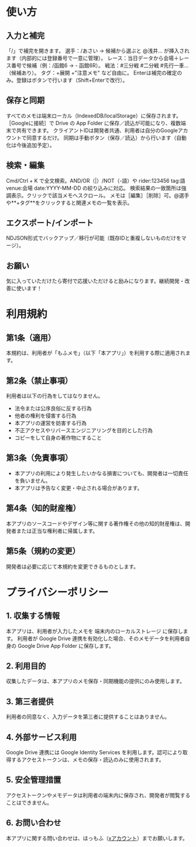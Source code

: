 # 使い方
## 入力と補完
「/」で補完を開きます。
選手：/あさい → 候補から選ぶと @浅井… が挿入されます（内部的には登録番号で一意に管理）。
レース：当日データから会場＋レース番号で候補（例：/函館6 → - 函館6R）。
戦法：#三分戦 #二分戦 #先行一車…（候補あり）。
タグ：+展開 +"注意メモ" など自由に。
Enterは補完の確定のみ。登録はボタンで行います（Shift+Enterで改行）。

## 保存と同期
すべてのメモは端末ローカル（IndexedDB/localStorage）に保存されます。
［Googleに接続］で Drive の App Folder に保存／読込が可能になり、複数端末で共有できます。
クライアントIDは開発者共通、利用者は自分のGoogleアカウントで同意するだけ。
同期は手動ボタン（保存／読込）から行います（自動化は今後追加予定）。

## 検索・編集
Cmd/Ctrl + K で全文検索。AND/OR（|）/NOT（-語）や rider:123456 tag:語 venue:会場 date:YYYY-MM-DD の絞り込みに対応。
検索結果の一致箇所は強調表示。クリックで該当メモへスクロール。
メモは［編集］［削除］可。@選手や**+タグ**をクリックすると関連メモの一覧を表示。

## エクスポート/インポート
NDJSON形式でバックアップ／移行が可能（既存IDと重複しないものだけをマージ）。

## お願い
気に入っていただけたら寄付で応援いただけると励みになります。継続開発・改善に使います！

# 利用規約
## 第1条（適用）
本規約は、利用者が「もふメモ」（以下「本アプリ」）を利用する際に適用されます。

## 第2条（禁止事項）
利用者は以下の行為をしてはなりません。
- 法令または公序良俗に反する行為
- 他者の権利を侵害する行為
- 本アプリの運営を妨害する行為
- 不正アクセスやリバースエンジニアリングを目的とした行為
- コピーをして自身の著作物にすること

## 第3条（免責事項）
- 本アプリの利用により発生したいかなる損害についても、開発者は一切責任を負いません。
- 本アプリは予告なく変更・中止される場合があります。

## 第4条（知的財産権）
本アプリのソースコードやデザイン等に関する著作権その他の知的財産権は、開発者または正当な権利者に帰属します。

## 第5条（規約の変更）
開発者は必要に応じて本規約を変更できるものとします。

# プライバシーポリシー
## 1. 収集する情報
本アプリは、利用者が入力したメモを 端末内のローカルストレージ に保存します。
利用者が Google Drive 連携を有効化した場合、そのメモデータを利用者自身の Google Drive App Folder に保存します。

## 2. 利用目的
収集したデータは、本アプリのメモ保存・同期機能の提供にのみ使用します。

## 3. 第三者提供
利用者の同意なく、入力データを第三者に提供することはありません。

## 4. 外部サービス利用
Google Drive 連携には Google Identity Services を利用します。認可により取得するアクセストークンは、メモの保存・読込のみに使用されます。

## 5. 安全管理措置
アクセストークンやメモデータは利用者の端末内に保存され、開発者が閲覧することはできません。

## 6. お問い合わせ
本アプリに関する問い合わせは、ほっもふ（[xアカウント](https://x.com/_yuyuyu22)）までお願いします。
